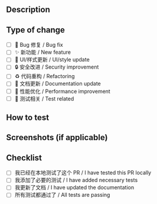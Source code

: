 ## Description

<!-- 
简要描述这个 PR 实现的功能或修复的问题
Briefly describe what this PR implements or what issue it fixes 
-->

## Type of change

<!-- 选择适用的类型 / Choose the applicable types -->

- [ ] 🐛 Bug 修复 / Bug fix
- [ ] ✨ 新功能 / New feature
- [ ] 💄 UI/样式更新 / UI/style update
- [ ] 🔒 安全改进 / Security improvement
- [ ] ♻️ 代码重构 / Refactoring
- [ ] 📝 文档更新 / Documentation update
- [ ] 🚀 性能优化 / Performance improvement
- [ ] 🧪 测试相关 / Test related

## How to test

<!-- 
描述如何测试这个改动
Describe how to test this change 
-->

## Screenshots (if applicable)

<!-- 
如果适用，添加屏幕截图
If applicable, add screenshots 
-->

## Checklist

- [ ] 我已经在本地测试了这个 PR / I have tested this PR locally
- [ ] 我添加了必要的测试 / I have added necessary tests
- [ ] 我更新了文档 / I have updated the documentation
- [ ] 所有测试都通过了 / All tests are passing 